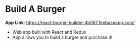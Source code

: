 # Build A Burger

**App Link**: https://react-burger-builder-4b067.firebaseapp.com/

- Web app built with React and Redux
- App allows you to build a burger and purchase it!
